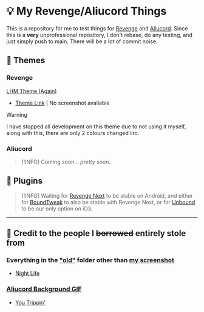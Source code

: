 # 💡 My Revenge/Aliucord Things
This is a repository for me to test things for [Revenge](https://github.com/revenge-mod) and [Aliucord](https://github.com/Aliucord).
Since this is a **very** unprofessional repository, I don't rebase, do any testing, and just simply push to main. There will be a lot of commit noise.

## 🎨 Themes
### Revenge
[LHM Theme (Again)](https://github.com/adevdoingdevthings/revenge-things/blob/main/LHM.json)
* [Theme Link](https://raw.githubusercontent.com/adevdoingdevthings/revenge-things/refs/heads/main/LHM.json) | No screenshot avaliable
> [!WARNING]
> I have stopped all development on this theme due to not using it myself, along with this, there are only 2 colours changed iirc.
### Aliucord
> [!INFO]
> Coming soon... _pretty soon_.

## 🔌 Plugins
> [!INFO]
> Waiting for [Revenge Next](https://github.com/revenge-mod/revenge-bundle-next) to be stable on Android, and either for [BoundTweak](https://github.com/CloudySnowX/BoundTweak) to also be stable with Revenge Next, or for [Unbound](https://github.com/unbound-app) to be our only option on iOS.
------
## 📃 Credit to the people I ~~borrowed~~ entirely stole from
### Everything in the ["old"](https://github.com/adevdoingdevthings/revenge-things/tree/main/old) folder other than [my screenshot](https://github.com/adevdoingdevthings/revenge-things/blob/main/old/Screenshot_20240302-093609.png)
* [Night Life](https://github.com/S9Teen/Discord-Theme-Night-Life)
### [Aliucord Background GIF](https://github.com/adevdoingdevthings/revenge-things/blob/main/aliucord_bg.gif)
* [You Trippin'](https://raw.githubusercontent.com/rickdtc/Aliurcord-themes/refs/heads/main/Transparent.json)
